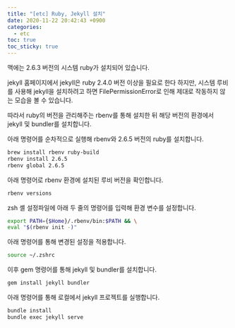```yaml
---
title: "[etc] Ruby, Jekyll 설치"
date: 2020-11-22 20:42:43 +0900
categories:
  - etc
toc: true
toc_sticky: true
---
```


맥에는 2.6.3 버전의 시스템 ruby가 설치되어 있습니다.

jekyll 홈페이지에서 jekyll은 ruby 2.4.0 버전 이상을 필요로 한다 하지만, 시스템 루비를 사용해 jekyll을 설치하려고 하면 FilePermissionError로 인해 제대로 작동하지 않는 모습을 볼 수 있습니다.

따라서 ruby의 버전을 관리해주는 rbenv를 통해 설치한 뒤 해당 버전의 환경에서 jekyll 및 bundler를 설치합니다.

아래 명령어를 순차적으로 실행해 rbenv와 2.6.5 버전의 ruby를 설치합니다.

```bash
brew install rbenv ruby-build
rbenv install 2.6.5
rbenv global 2.6.5
```

아래 명령어로 rbenv 환경에 설치된 루비 버전을 확인합니다.

```bash
rbenv versions
```

zsh 셸 설정파일에 아래 두 줄의 명령어를 입력해 환경 변수를 설정합니다.

```bash
export PATH={$Home}/.rbenv/bin:$PATH && \
eval "$(rbenv init -)"
```

아래 명령어를 통해 변경된 설정을 적용합니다.

```bash
source ~/.zshrc
```

이후 gem 명령어를 통해 jekyll 및 bundler를 설치합니다.

```bash
gem install jekyll bundler
```

아래 명령어를 통해 로컬에서 jekyll 프로젝트를 실행합니다.

```bash
bundle install
bundle exec jekyll serve
```